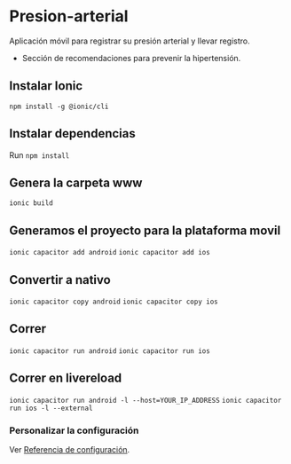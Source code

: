 # Presion-arterial
Aplicación móvil para registrar su presión arterial y llevar registro.
+ Sección de recomendaciones para prevenir la hipertensión.

## Instalar Ionic
`npm install -g @ionic/cli`

## Instalar dependencias
Run `npm install`

## Genera la carpeta www
`ionic build`

## Generamos el proyecto para la plataforma movil
`ionic capacitor add android`
`ionic capacitor add ios`

## Convertir a nativo
`ionic capacitor copy android`
`ionic capacitor copy ios`

## Correr
`ionic capacitor run android`
`ionic capacitor run ios`

## Correr en livereload
`ionic capacitor run android -l --host=YOUR_IP_ADDRESS`
`ionic capacitor run ios -l --external`

### Personalizar la configuración 
Ver [Referencia de configuración](https://ionicframework.com/docs/intro/cli).
